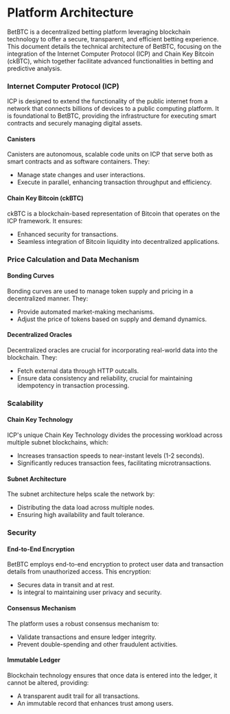 # Platform Architecture

BetBTC is a decentralized betting platform leveraging blockchain technology to offer a secure, transparent, and efficient betting experience. This document details the technical architecture of BetBTC, focusing on the integration of the Internet Computer Protocol (ICP) and Chain Key Bitcoin (ckBTC), which together facilitate advanced functionalities in betting and predictive analysis.

### Internet Computer Protocol (ICP)

ICP is designed to extend the functionality of the public internet from a network that connects billions of devices to a public computing platform. It is foundational to BetBTC, providing the infrastructure for executing smart contracts and securely managing digital assets.

#### **Canisters**

Canisters are autonomous, scalable code units on ICP that serve both as smart contracts and as software containers. They:

* Manage state changes and user interactions.
* Execute in parallel, enhancing transaction throughput and efficiency.

#### **Chain Key Bitcoin (ckBTC)**

ckBTC is a blockchain-based representation of Bitcoin that operates on the ICP framework. It ensures:

* Enhanced security for transactions.
* Seamless integration of Bitcoin liquidity into decentralized applications.

### **Price Calculation and Data Mechanism**

#### **Bonding Curves**

Bonding curves are used to manage token supply and pricing in a decentralized manner. They:

* Provide automated market-making mechanisms.
* Adjust the price of tokens based on supply and demand dynamics.

#### **Decentralized Oracles**

Decentralized oracles are crucial for incorporating real-world data into the blockchain. They:

* Fetch external data through HTTP outcalls.
* Ensure data consistency and reliability, crucial for maintaining idempotency in transaction processing.

### Scalability

#### **Chain Key Technology**

ICP's unique Chain Key Technology divides the processing workload across multiple subnet blockchains, which:

* Increases transaction speeds to near-instant levels (1-2 seconds).
* Significantly reduces transaction fees, facilitating microtransactions.

#### **Subnet Architecture**

The subnet architecture helps scale the network by:

* Distributing the data load across multiple nodes.
* Ensuring high availability and fault tolerance.

### Security

#### End-to-End Encryption

BetBTC employs end-to-end encryption to protect user data and transaction details from unauthorized access. This encryption:

* Secures data in transit and at rest.
* Is integral to maintaining user privacy and security.

#### Consensus Mechanism

The platform uses a robust consensus mechanism to:

* Validate transactions and ensure ledger integrity.
* Prevent double-spending and other fraudulent activities.

#### &#x20;Immutable Ledger

Blockchain technology ensures that once data is entered into the ledger, it cannot be altered, providing:

* A transparent audit trail for all transactions.
* An immutable record that enhances trust among users.
